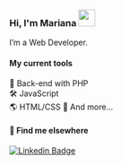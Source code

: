 ### Hi, I'm Mariana <img src="https://media.giphy.com/media/hvRJCLFzcasrR4ia7z/giphy.gif" width="30" >

I’m a Web Developer. 

#### My current tools 
📡 Back-end with PHP  
🛠️ JavaScript  
🌎 HTML/CSS
🧰 And more...  



#### 💬 Find me elsewhere

[![Linkedin Badge](https://img.shields.io/badge/-Linkedin-blue?style=flat-square&logo=Linkedin&logoColor=white&link=https://www.linkedin.com/in/marianarinaldidesouza/)]([https://www.linkedin.com/in/rodrigo-goncalves-santana/](https://www.linkedin.com/in/marianarinaldidesouza/)) 



